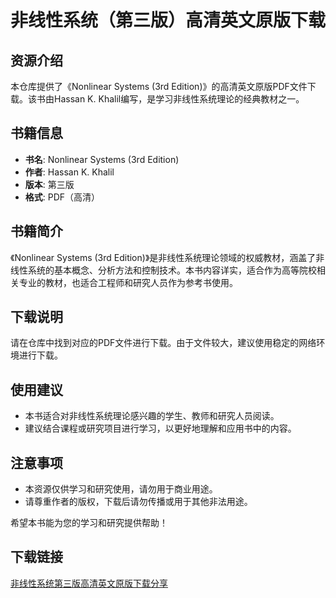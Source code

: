 # 非线性系统（第三版）高清英文原版下载

## 资源介绍

本仓库提供了《Nonlinear Systems (3rd Edition)》的高清英文原版PDF文件下载。该书由Hassan K. Khalil编写，是学习非线性系统理论的经典教材之一。

## 书籍信息

- **书名**: Nonlinear Systems (3rd Edition)
- **作者**: Hassan K. Khalil
- **版本**: 第三版
- **格式**: PDF（高清）

## 书籍简介

《Nonlinear Systems (3rd Edition)》是非线性系统理论领域的权威教材，涵盖了非线性系统的基本概念、分析方法和控制技术。本书内容详实，适合作为高等院校相关专业的教材，也适合工程师和研究人员作为参考书使用。

## 下载说明

请在仓库中找到对应的PDF文件进行下载。由于文件较大，建议使用稳定的网络环境进行下载。

## 使用建议

- 本书适合对非线性系统理论感兴趣的学生、教师和研究人员阅读。
- 建议结合课程或研究项目进行学习，以更好地理解和应用书中的内容。

## 注意事项

- 本资源仅供学习和研究使用，请勿用于商业用途。
- 请尊重作者的版权，下载后请勿传播或用于其他非法用途。

希望本书能为您的学习和研究提供帮助！

## 下载链接

[非线性系统第三版高清英文原版下载分享](https://pan.quark.cn/s/316bd89d4374)